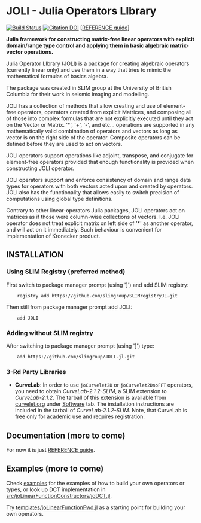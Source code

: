 # JOLI - Julia Operators LIbrary

[![Build Status](https://travis-ci.org/slimgroup/JOLI.jl.svg?branch=master)](https://travis-ci.org/slimgroup/JOLI.jl)
[![Citation DOI](https://zenodo.org/badge/DOI/10.5281/zenodo.3883023.svg)](https://doi.org/10.5281/zenodo.3883023)
[[REFERENCE guide](https://slimgroup.github.io/JOLI.jl)]

**Julia framework for constructing matrix-free linear operators
with explicit domain/range type control
and applying them in basic algebraic matrix-vector operations.**

Julia Operator LIbrary (JOLI) is a package for creating
algebraic operators (currently linear only) and use them
in a way that tries to mimic the mathematical formulas of
basics algebra.

The package was created in SLIM group at the University of
British Columbia for their work in seismic imaging and modelling.

JOLI has a collection of methods that allow creating and
use of element-free operators, operators created from explicit
Matrices, and composing all of those into complex formulas that
are not explicitly executed until they act on the Vector or Matrix.
'*', '+', '-', and etc... operations are supported in any mathematically
valid combination of operators and vectors as long as vector is on the
right side of the operator. Composite operators can be
defined before they are used to act on vectors.

JOLI operators support operations like adjoint, transpose,
and conjugate for element-free operators provided that enough
functionality is provided when constructing JOLI operator.

JOLI operators support and enforce consistency of domain and range
data types for operators with both vectors acted upon and created
by operators. JOLI also has the functionality that allows easily to
switch precision of computations using global type definitions.

Contrary to other linear-operators Julia packages, JOLI operators act on
matrices as if those were column-wise collections of vectors. I.e.
JOLI operator does not treat explicit matrix on left side of '*' as
another operator, and will act on it immediately. Such behaviour
is convenient for implementation of Kronecker product.

## INSTALLATION

### Using SLIM Registry (preferred method) ###

First switch to package manager prompt (using ']') and add SLIM registry:

```
	registry add https://github.com/slimgroup/SLIMregistryJL.git
```

Then still from package manager prompt add JOLI:

```
	add JOLI
```

### Adding without SLIM registry ###

After switching to package manager prompt (using ']') type:

```
	add https://github.com/slimgroup/JOLI.jl.git
```

### 3-Rd Party Libraries ###

- **CurveLab**: In order to use `joCurvelet2D` or `joCurvelet2DnoFFT` operators, you need to obtain *CurveLab-2.1.2-SLIM*, a SLIM extension to *CurveLab-2.1.2*. The tarball of this extension is available from [curvelet.org](http://www.curvelet.org) under [Software](http://www.curvelet.org/software.html) tab. The installation instructions are included in the tarball of *CurveLab-2.1.2-SLIM*. Note, that CurveLab is free only for academic use and requires registration.

## Documentation (more to come)

For now it is just [REFERENCE guide](https://slimgroup.github.io/JOLI.jl).

## Examples (more to come)

Check [examples](examples) for the examples of how to build your own operators or types,
or look up DCT implementation in [src/joLinearFunctionConstructors/joDCT.jl](src/joLinearFunctionConstructors/joDCT.jl).

Try [templates/joLinearFunctionFwd.jl](templates/joLinearFunctionFwd.jl) as a starting point for building your own operators.
